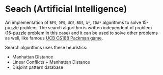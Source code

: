# Seach (Artificial Intelligence)

An implementation of `BFS`, `DFS`, `UCS`, `BDS`, `A*`, `IDA*` algorithms to solve 15-puzzle problem.
The search algorithm is written independent of problem (15-puzzle problem in this case) and it can be used to solve other problems as well, like famous [UCB CS188 Packman game](https://inst.eecs.berkeley.edu/~cs188/fa19/project1/).

Search algorithms uses these heuristics: 
* Manhattan Distance
* Linear Conflicts + Manhattan Distance
* Disjoint pattern database
